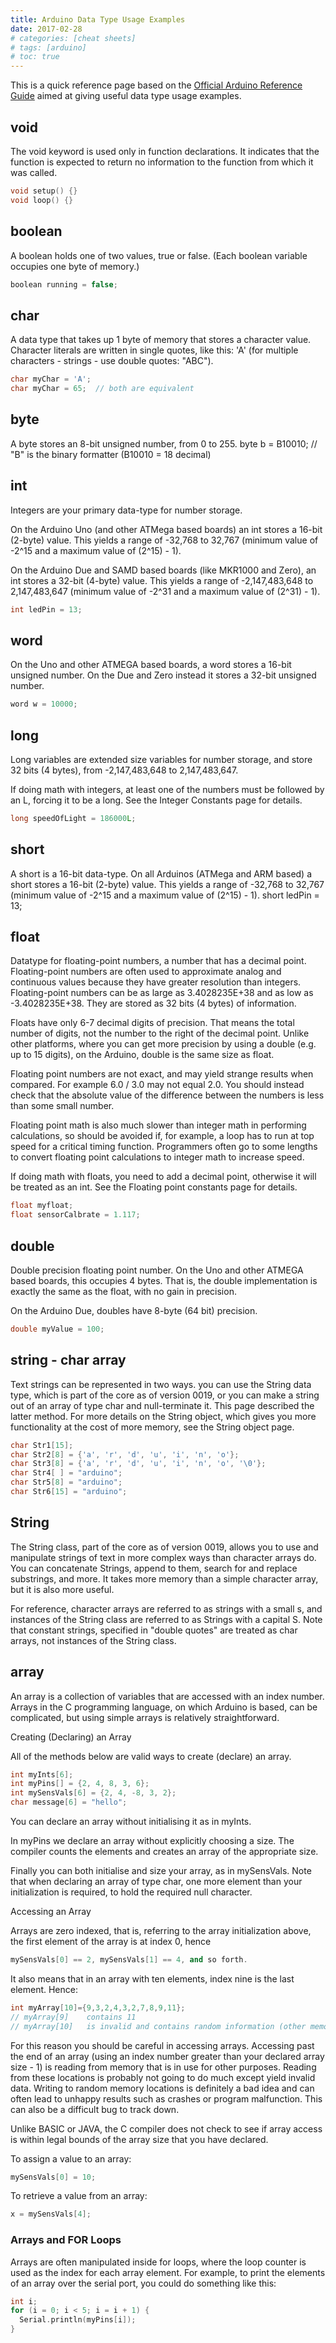 ```yaml
---
title: Arduino Data Type Usage Examples
date: 2017-02-28
# categories: [cheat sheets]
# tags: [arduino]
# toc: true
---
```

This is a quick reference page based on the [Official Arduino Reference Guide](https://www.arduino.cc/) aimed at giving useful data type usage examples.

## void
The void keyword is used only in function declarations. It indicates that the function is expected to return no information to the function from which it was called.

```cpp
void setup() {}
void loop() {}
```

## boolean
A boolean holds one of two values, true or false. (Each boolean variable occupies one byte of memory.)

```cpp
boolean running = false;
```

## char
A data type that takes up 1 byte of memory that stores a character value. Character literals are written in single quotes, like this: 'A' (for multiple characters - strings - use double quotes: "ABC").

```cpp
char myChar = 'A';
char myChar = 65;  // both are equivalent
```

## byte
A byte stores an 8-bit unsigned number, from 0 to 255.
byte b = B10010;  // "B" is the binary formatter (B10010 = 18 decimal)


## int
Integers are your primary data-type for number storage.

On the Arduino Uno (and other ATMega based boards) an int stores a 16-bit (2-byte) value. This yields a range of -32,768 to 32,767 (minimum value of -2^15 and a maximum value of (2^15) - 1). 

On the Arduino Due and SAMD based boards (like MKR1000 and Zero), an int stores a 32-bit (4-byte) value. This yields a range of -2,147,483,648 to 2,147,483,647 (minimum value of -2^31 and a maximum value of (2^31) - 1).

```cpp
int ledPin = 13;
```

## word
On the Uno and other ATMEGA based boards, a word stores a 16-bit unsigned number. On the Due and Zero instead it stores a 32-bit unsigned number.

```cpp
word w = 10000; 
```

## long
Long variables are extended size variables for number storage, and store 32 bits (4 bytes), from -2,147,483,648 to 2,147,483,647.

If doing math with integers, at least one of the numbers must be followed by an L, forcing it to be a long. See the Integer Constants page for details.

```cpp
long speedOfLight = 186000L;
```

## short
A short is a 16-bit data-type.
On all Arduinos (ATMega and ARM based) a short stores a 16-bit (2-byte) value. This yields a range of -32,768 to 32,767 (minimum value of -2^15 and a maximum value of (2^15) - 1).
short ledPin = 13;

## float
Datatype for floating-point numbers, a number that has a decimal point. Floating-point numbers are often used to approximate analog and continuous values because they have greater resolution than integers. Floating-point numbers can be as large as 3.4028235E+38 and as low as -3.4028235E+38. They are stored as 32 bits (4 bytes) of information.

Floats have only 6-7 decimal digits of precision. That means the total number of digits, not the number to the right of the decimal point. Unlike other platforms, where you can get more precision by using a double (e.g. up to 15 digits), on the Arduino, double is the same size as float.

Floating point numbers are not exact, and may yield strange results when compared. For example 6.0 / 3.0 may not equal 2.0. You should instead check that the absolute value of the difference between the numbers is less than some small number.

Floating point math is also much slower than integer math in performing calculations, so should be avoided if, for example, a loop has to run at top speed for a critical timing function. Programmers often go to some lengths to convert floating point calculations to integer math to increase speed.

If doing math with floats, you need to add a decimal point, otherwise it will be treated as an int. See the Floating point constants page for details.

```cpp
float myfloat;
float sensorCalbrate = 1.117;
```

## double
Double precision floating point number. On the Uno and other ATMEGA based boards, this occupies 4 bytes. That is, the double implementation is exactly the same as the float, with no gain in precision.

On the Arduino Due, doubles have 8-byte (64 bit) precision.

```cpp
double myValue = 100;
```

## string - char array
Text strings can be represented in two ways. you can use the String data type, which is part of the core as of version 0019, or you can make a string out of an array of type char and null-terminate it. This page described the latter method. For more details on the String object, which gives you more functionality at the cost of more memory, see the String object page.

```cpp
char Str1[15];
char Str2[8] = {'a', 'r', 'd', 'u', 'i', 'n', 'o'};
char Str3[8] = {'a', 'r', 'd', 'u', 'i', 'n', 'o', '\0'};
char Str4[ ] = "arduino";
char Str5[8] = "arduino";
char Str6[15] = "arduino";
```

## String
The String class, part of the core as of version 0019, allows you to use and manipulate strings of text in more complex ways than character arrays do. You can concatenate Strings, append to them, search for and replace substrings, and more. It takes more memory than a simple character array, but it is also more useful. 

For reference, character arrays are referred to as strings with a small s, and instances of the String class are referred to as Strings with a capital S. Note that constant strings, specified in "double quotes" are treated as char arrays, not instances of the String class.

## array
An array is a collection of variables that are accessed with an index number. Arrays in the C programming language, on which Arduino is based, can be complicated, but using simple arrays is relatively straightforward.

Creating (Declaring) an Array

All of the methods below are valid ways to create (declare) an array.

```cpp
int myInts[6];
int myPins[] = {2, 4, 8, 3, 6};
int mySensVals[6] = {2, 4, -8, 3, 2};
char message[6] = "hello";
```

You can declare an array without initialising it as in myInts.

In myPins we declare an array without explicitly choosing a size. The compiler counts the elements and creates an array of the appropriate size.

Finally you can both initialise and size your array, as in mySensVals. Note that when declaring an array of type char, one more element than your initialization is required, to hold the required null character.

Accessing an Array

Arrays are zero indexed, that is, referring to the array initialization above, the first element of the array is at index 0, hence

```cpp
mySensVals[0] == 2, mySensVals[1] == 4, and so forth.
```

It also means that in an array with ten elements, index nine is the last element. Hence:

```cpp
int myArray[10]={9,3,2,4,3,2,7,8,9,11};
// myArray[9]    contains 11
// myArray[10]   is invalid and contains random information (other memory address)      
```

For this reason you should be careful in accessing arrays. Accessing past the end of an array (using an index number greater than your declared array size - 1) is reading from memory that is in use for other purposes. Reading from these locations is probably not going to do much except yield invalid data. Writing to random memory locations is definitely a bad idea and can often lead to unhappy results such as crashes or program malfunction. This can also be a difficult bug to track down.

Unlike BASIC or JAVA, the C compiler does not check to see if array access is within legal bounds of the array size that you have declared.

To assign a value to an array:

```cpp
mySensVals[0] = 10;
```

To retrieve a value from an array:

```cpp
x = mySensVals[4];
```

### Arrays and FOR Loops
Arrays are often manipulated inside for loops, where the loop counter is used as the index for each array element. For example, to print the elements of an array over the serial port, you could do something like this:

```cpp
int i;
for (i = 0; i < 5; i = i + 1) {
  Serial.println(myPins[i]);
}
```
